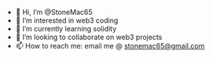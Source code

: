 - 👋 Hi, I’m @StoneMac65
- 👀 I’m interested in web3 coding
- 🌱 I’m currently learning solidity
- 💞️ I’m looking to collaborate on web3 projects
- 📫 How to reach me: email me @ stonemac65@gmail.com 
<!---
StoneMac65/StoneMac65 is a ✨ special ✨ repository because its `README.md` (this file) appears on your GitHub profile.
You can click the Preview link to take a look at your changes.
--->
